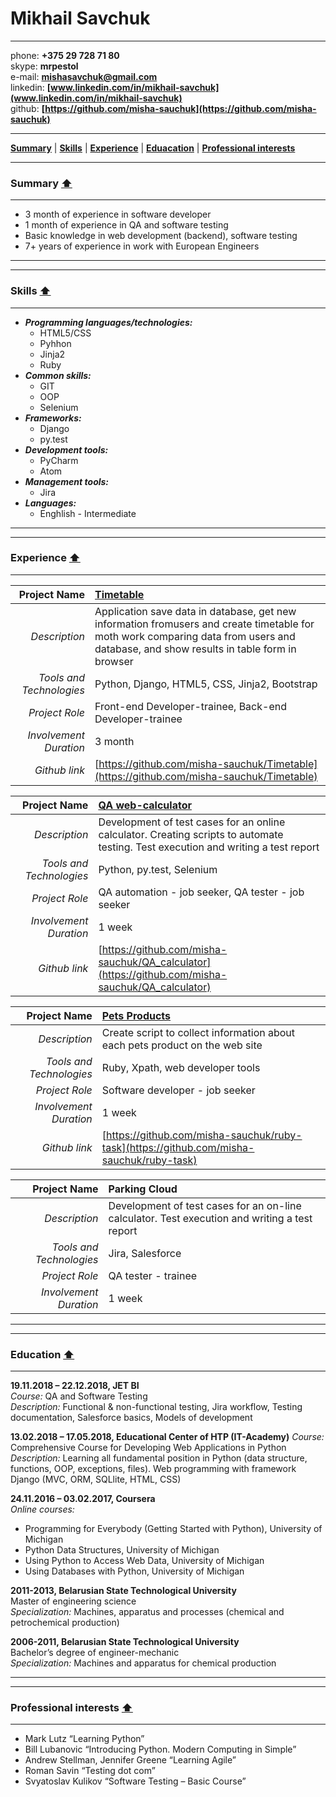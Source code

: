 # Mikhail Savchuk #
***
phone: **+375 29 728 71 80**  
skype: **mrpestol**  
e-mail: **mishasavchuk@gmail.com**  
linkedin: **[www.linkedin.com/in/mikhail-savchuk](www.linkedin.com/in/mikhail-savchuk)**  
github: **[https://github.com/misha-sauchuk](https://github.com/misha-sauchuk)**
  
***
**[Summary](https://misha-sauchuk.github.io/rsschool-2019Q1-cv/cv#summary)** | 
**[Skills](https://misha-sauchuk.github.io/rsschool-2019Q1-cv/cv#skills)** |
**[Experience](https://misha-sauchuk.github.io/rsschool-2019Q1-cv/cv#experience)** | 
**[Eduacation](https://misha-sauchuk.github.io/rsschool-2019Q1-cv/cv#education)** |
**[Professional interests](https://misha-sauchuk.github.io/rsschool-2019Q1-cv/cv#professional-interests)**  
***  

### Summary [:arrow_up:](https://misha-sauchuk.github.io/rsschool-2019Q1-cv/cv)    
***

* 3 month of experience in software developer  
* 1 month of experience in QA and software testing  
* Basic knowledge in web development (backend),
software testing  
* 7+ years of experience in work with European Engineers  

***
***
### Skills [:arrow_up:](https://misha-sauchuk.github.io/rsschool-2019Q1-cv/cv)  
***
* ***Programming languages/technologies:***
    * HTML5/CSS
    * Pyhhon
    * Jinja2
    * Ruby
 * ***Common skills:***
    * GIT
    * OOP
    * Selenium
 * ***Frameworks:***
    * Django
    * py.test
 * ***Development tools:***
    * PyCharm
    * Atom
 * ***Management tools:***
    * Jira
 * ***Languages:***
    * Enghlish - Intermediate  
    

***
***
### Experience [:arrow_up:](https://misha-sauchuk.github.io/rsschool-2019Q1-cv/cv)  
***  
  
  
 Project Name  | [Timetable](https://github.com/misha-sauchuk/Timetable)
-------------: | :-------------
*Description*  | Application save data in database, get new information fromusers and create timetable for moth work comparing data from users and database, and show results in table form in browser
*Tools and Technologies*  | Python, Django, HTML5, CSS, Jinja2, Bootstrap
*Project Role*| Front-end Developer-trainee, Back-end Developer-trainee
*Involvement Duration*|3 month
*Github link*|[https://github.com/misha-sauchuk/Timetable](https://github.com/misha-sauchuk/Timetable)


Project Name  | [QA web-calculator](https://github.com/misha-sauchuk/QA_calculator)
-------------: | :-------------
*Description*  | Development of test cases for an online calculator. Creating scripts to automate testing. Test execution and writing a test report
*Tools and Technologies*  | Python, py.test, Selenium
*Project Role*| QA automation - job seeker, QA tester - job seeker
*Involvement Duration*|1 week
*Github link*|[https://github.com/misha-sauchuk/QA_calculator](https://github.com/misha-sauchuk/QA_calculator)

Project Name  | [Pets Products](https://github.com/misha-sauchuk/ruby-task)
-------------: | :-------------
*Description*  | Create script to collect information about each pets product on the web site
*Tools and Technologies*  | Ruby, Xpath, web developer tools
*Project Role*| Software developer - job seeker
*Involvement Duration*|1 week 
*Github link*|[https://github.com/misha-sauchuk/ruby-task](https://github.com/misha-sauchuk/ruby-task)

Project Name  | Parking Cloud
-------------: | :-------------
*Description*  | Development of test cases for an on-line calculator. Test execution and writing a test report
*Tools and Technologies*  | Jira, Salesforce
*Project Role*| QA tester - trainee
*Involvement Duration*|1 week  

***
***  
### Education [:arrow_up:](https://misha-sauchuk.github.io/rsschool-2019Q1-cv/cv)   
***
**19.11.2018 – 22.12.2018, JET BI**  
*Course:* QA and Software Testing  
*Description:* Functional & non-functional testing, Jira workflow, Testing documentation, Salesforce
basics, Models of development  
  
**13.02.2018 – 17.05.2018, Educational Center of HTP (IT-Academy)**
*Course:* Comprehensive Course for Developing Web Applications in Python  
*Description:* Learning all fundamental position in Python (data structure, functions, OOP, exceptions,
files). Web programming with framework Django (MVC, ORM, SQLlite, HTML, CSS)  
  
**24.11.2016 – 03.02.2017, Coursera**  
*Online courses:*
* Programming for Everybody (Getting Started with Python), University of Michigan
* Python Data Structures, University of Michigan
* Using Python to Access Web Data, University of Michigan
* Using Databases with Python, University of Michigan  
  
**2011-2013, Belarusian State Technological University**  
Master of engineering science  
*Specialization:* Machines, apparatus and processes (chemical and petrochemical production)

**2006-2011, Belarusian State Technological University**  
Bachelor’s degree of engineer-mechanic  
*Specialization:* Machines and apparatus for chemical production  
  
***
***  
### Professional interests [:arrow_up:](https://misha-sauchuk.github.io/rsschool-2019Q1-cv/cv)    
***
* Mark Lutz “Learning Python”  
* Bill Lubanovic “Introducing Python. Modern Computing in Simple”  
* Andrew Stellman, Jennifer Greene “Learning Agile”  
* Roman Savin “Testing dot com”  
* Svyatoslav Kulikov “Software Testing – Basic Course”  





